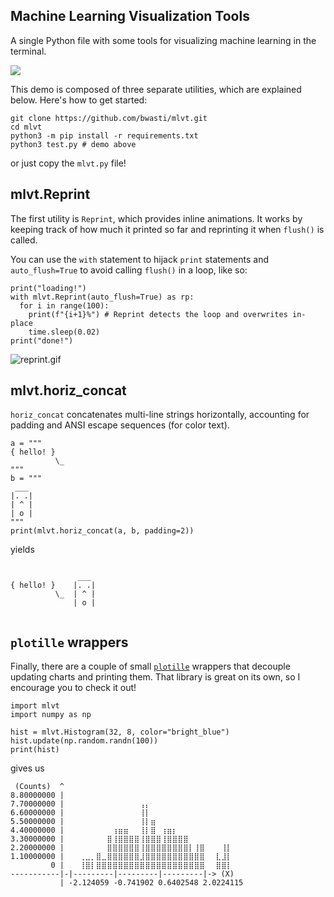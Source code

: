 ## Machine Learning Visualization Tools

A single Python file with some tools for visualizing machine learning in the terminal.

![](https://s3.gifyu.com/images/full6615581dfdbfedcb.gif)

This demo is composed of three separate utilities, which are explained below.
Here's how to get started:

```
git clone https://github.com/bwasti/mlvt.git
cd mlvt
python3 -m pip install -r requirements.txt
python3 test.py # demo above
````

or just copy the `mlvt.py` file!

## mlvt.Reprint

The first utility is `Reprint`, which provides inline animations.
It works by keeping track of how much it printed so far and reprinting it when `flush()` is called.

You can use the `with` statement to hijack `print` statements and `auto_flush=True` to avoid calling `flush()`
in a loop, like so:

```
print("loading!")
with mlvt.Reprint(auto_flush=True) as rp:
  for i in range(100):
    print(f"{i+1}%") # Reprint detects the loop and overwrites in-place
    time.sleep(0.02)
print("done!")
```

![reprint.gif](https://s3.gifyu.com/images/reprint.gif)

## mlvt.horiz_concat

`horiz_concat` concatenates multi-line strings horizontally, accounting for padding and ANSI escape sequences
(for color text).

```
a = """
{ hello! }
          \_    
"""
b = """
 ___
|. .|
| ^ |
| o |
"""
print(mlvt.horiz_concat(a, b, padding=2))
```

yields

```

               ___
{ hello! }    |. .|
          \_  | ^ |
              | o |
              
```

## `plotille` wrappers

Finally, there are a couple of small [`plotille`](https://pypi.org/project/plotille/) wrappers
that decouple updating charts and printing them.
That library is great on its own, so I encourage you to check it out!

```
import mlvt
import numpy as np

hist = mlvt.Histogram(32, 8, color="bright_blue")
hist.update(np.random.randn(100))
print(hist)
```

gives us

```
 (Counts)  ^
8.80000000 |
7.70000000 | ⠀⠀⠀⠀⠀⠀⠀⠀⠀⠀⠀⠀⠀⢠⡄⠀⠀⠀⠀⠀⠀⠀⠀⠀⠀⠀⠀⠀⠀⠀⠀⠀
6.60000000 | ⠀⠀⠀⠀⠀⠀⠀⠀⠀⠀⠀⠀⠀⢸⡇⠀⠀⠀⠀⠀⠀⠀⠀⠀⠀⠀⠀⠀⠀⠀⠀⠀
5.50000000 | ⠀⠀⠀⠀⠀⠀⠀⠀⠀⠀⠀⠀⠀⢸⡇⣶⠀⠀⠀⠀⠀⠀⠀⠀⠀⠀⠀⠀⠀⠀⠀⠀
4.40000000 | ⠀⠀⠀⠀⠀⠀⠀⠀⢰⣶⣶⠀⠀⢸⡇⣿⠀⢰⣶⡆⠀⠀⠀⠀⠀⠀⠀⠀⠀⠀⠀⠀
3.30000000 | ⠀⠀⠀⠀⠀⠀⠀⣿⢸⣿⣿⣿⣿⢸⣿⣿⣿⢸⣿⣿⣿⣿⠀⠀⠀⠀⠀⠀⠀⠀⠀⠀
2.20000000 | ⠀⠀⠀⠀⠀⠀⠀⣿⣿⣿⣿⣿⣿⢸⣿⣿⣿⣿⣿⣿⣿⣿⡇⢸⣿⠀⠀⠀⢸⡇⠀⠀
1.10000000 | ⠀⠀⢀⣀⡀⣿⣀⣿⣿⣿⣿⣿⣿⣸⣿⣿⣿⣿⣿⣿⣿⣿⣿⣿⣿⠀⠀⣇⣸⡇⠀⠀
         0 | ⠀⠀⢸⣿⡇⣿⣿⣿⣿⣿⣿⣿⣿⣿⣿⣿⣿⣿⣿⣿⣿⣿⣿⣿⣿⠀⠀⣿⣿⡇⠀⠀
-----------|-|---------|---------|---------|-> (X)
           | -2.124059 -0.741902 0.6402548 2.0224115
```
